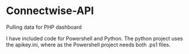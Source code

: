 # Connectwise-API
Pulling data for PHP dashboard

I have included code for Powershell and Python. The python project uses the apikey.ini, where as the Powershell project needs both .ps1 files.
